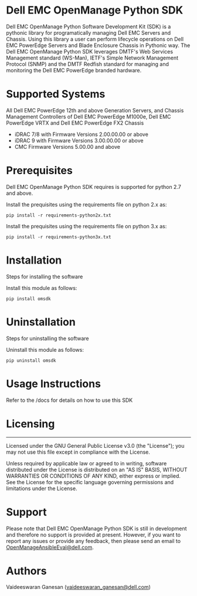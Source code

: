  
# Dell EMC OpenManage Python SDK

Dell EMC OpenManage Python Software Development Kit (SDK) is a pythonic library for programatically managing Dell EMC Servers and Chassis. Using this library a user can perform lifecycle operations on Dell EMC PowerEdge Servers and Blade Enclosure Chassis in Pythonic way. The Dell EMC OpenManage Python SDK leverages DMTF's Web Services Management standard (WS-Man), IETF's Simple Network Management Protocol (SNMP) and the DMTF Redfish standard for managing and monitoring the Dell EMC PowerEdge branded hardware.

# Supported Systems

All Dell EMC PowerEdge 12th and above Generation Servers, and Chassis Management Controllers of Dell EMC PowerEdge M1000e, Dell EMC PowerEdge VRTX and Dell EMC PowerEdge FX2 Chassis

* iDRAC 7/8 with Firmware Versions 2.00.00.00 or above
* iDRAC 9 with Firmware Versions 3.00.00.00 or above
* CMC Firmware Versions 5.00.00 and above

# Prerequisites

Dell EMC OpenManage Python SDK requires is supported for python 2.7 and above.

Install the prequisites using the requirements file on python 2.x as:

    pip install -r requirements-python2x.txt

Install the prequisites using the requirements file on python 3.x as:

    pip install -r requirements-python3x.txt

# Installation

Steps for installing the software



Install this module as follows:

    pip install omsdk

# Uninstallation

Steps for uninstalling the software

Uninstall this module as follows:

    pip uninstall omsdk


# Usage Instructions

Refer to the /docs for details on how to use this SDK

# Licensing
-----------
Licensed under the GNU General Public License v3.0 (the "License"); you may not use this file except in compliance with the License.

Unless required by applicable law or agreed to in writing, software distributed under the License is distributed on an "AS IS" BASIS, WITHOUT WARRANTIES OR CONDITIONS OF ANY KIND, either express or implied. See the License for the specific language governing permissions and limitations under the License.

# Support
Please note that Dell EMC OpenManage Python SDK is still in development and therefore no support is provided at present. However, if you want to report any issues or provide any feedback, then please send an email to OpenManageAnsibleEval@dell.com.

# Authors
Vaideeswaran Ganesan (vaideeswaran_ganesan@dell.com)
